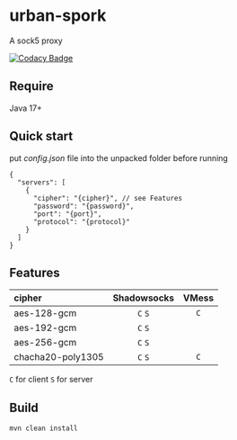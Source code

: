 # urban-spork

A sock5 proxy

[![Codacy Badge](https://api.codacy.com/project/badge/Grade/3286f43f4c854b4da8c1058637343273)](https://www.codacy.com/manual/Zmax0/urban-spork?utm_source=github.com&amp;utm_medium=referral&amp;utm_content=Zmax0/urban-spork&amp;utm_campaign=Badge_Grade)

## Require

Java 17+

## Quick start

put *config.json* file into the unpacked folder before running

```json5
{
  "servers": [
    {
      "cipher": "{cipher}", // see Features
      "password": "{password}",
      "port": "{port}",
      "protocol": "{protocol}"
    }
  ]
}
```

## Features

| cipher            | Shadowsocks | VMess |
|:------------------|:-----------:|:-----:|
| aes-128-gcm       |   `C` `S`   |  `C`  |
| aes-192-gcm       |   `C` `S`   |       |
| aes-256-gcm       |   `C` `S`   |       |
| chacha20-poly1305 |   `C` `S`   |  `C`  |

`C` for client `S` for server

## Build

    mvn clean install